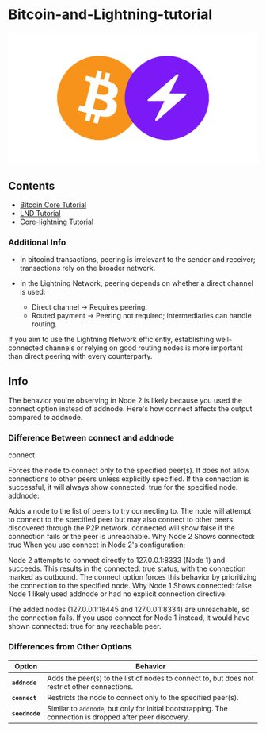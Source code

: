 # Bitcoin-and-Lightning-tutorial
![Bitcoin-Lightning](assets/image.png)

## Contents
- [Bitcoin Core Tutorial](bitcoin_on_regtest_tutorial.md)
- [LND Tutorial](LND_on_regtest_tutorial.md)
- [Core-lightning Tutorial](CLN_on_regtest_tutorial.md)

### Additional Info
- In bitcoind transactions, peering is irrelevant to the sender and receiver; transactions rely on the broader network.
- In the Lightning Network, peering depends on whether a direct channel is used:

	- Direct channel → Requires peering.
	- Routed payment → Peering not required; intermediaries can handle routing.

If you aim to use the Lightning Network efficiently, establishing well-connected channels or relying on good routing nodes is more important than direct peering with every counterparty.

## Info
The behavior you're observing in Node 2 is likely because you used the connect option instead of addnode. Here's how connect affects the output compared to addnode.

### Difference Between connect and addnode
connect:

Forces the node to connect only to the specified peer(s).
It does not allow connections to other peers unless explicitly specified.
If the connection is successful, it will always show connected: true for the specified node.
addnode:

Adds a node to the list of peers to try connecting to.
The node will attempt to connect to the specified peer but may also connect to other peers discovered through the P2P network.
connected will show false if the connection fails or the peer is unreachable.
Why Node 2 Shows connected: true
When you use connect in Node 2's configuration:

Node 2 attempts to connect directly to 127.0.0.1:8333 (Node 1) and succeeds.
This results in the connected: true status, with the connection marked as outbound.
The connect option forces this behavior by prioritizing the connection to the specified node.
Why Node 1 Shows connected: false
Node 1 likely used addnode or had no explicit connection directive:

The added nodes (127.0.0.1:18445 and 127.0.0.1:8334) are unreachable, so the connection fails.
If you used connect for Node 1 instead, it would have shown connected: true for any reachable peer.

### **Differences from Other Options**
| **Option**      | **Behavior**                                                                                 |
|------------------|---------------------------------------------------------------------------------------------|
| **`addnode`**    | Adds the peer(s) to the list of nodes to connect to, but does not restrict other connections. |
| **`connect`**    | Restricts the node to connect only to the specified peer(s).                                 |
| **`seednode`**   | Similar to `addnode`, but only for initial bootstrapping. The connection is dropped after peer discovery. |
